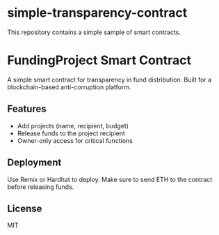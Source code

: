 # simple-transparency-contract
This repository contains a simple sample of smart contracts. 

# FundingProject Smart Contract

A simple smart contract for transparency in fund distribution. Built for a blockchain-based anti-corruption platform.

## Features

- Add projects (name, recipient, budget)
- Release funds to the project recipient
- Owner-only access for critical functions

## Deployment

Use Remix or Hardhat to deploy. Make sure to send ETH to the contract before releasing funds.

## License

MIT